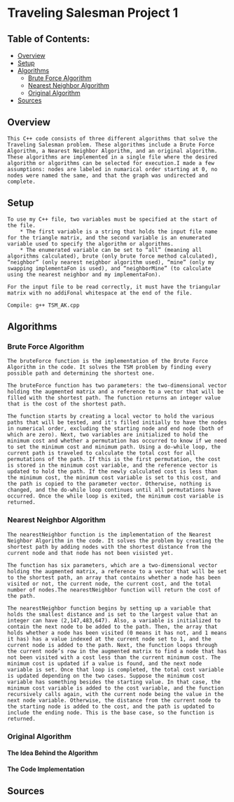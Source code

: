 # Traveling Salesman Project 1 

## Table of Contents:
* [Overview](#overview)
* [Setup](#setup)
* [Algorithms](#algorithms)
    * [Brute Force Algorithm](#brute-force-algorithm)
    * [Nearest Neighbor Algorithm](#nearest-neighbor-algorithm)
    * [Original Algorithm](#original-algorithm)
* [Sources](#sources) 

## Overview
    This C++ code consists of three different algorithms that solve the Traveling Salesman problem. These algorithms include a Brute Force Algorithm, a Nearest Neighbor Algorithm, and an original algorithm. These algorithms are implemented in a single file where the desired algorithm or algorithms can be selected for execution.I made a few assumptions: nodes are labeled in numarical order starting at 0, no nodes were named the same, and that the graph was undirected and complete.

## Setup
    To use my C++ file, two variables must be specified at the start of the file. 
        * The first variable is a string that holds the input file name for the triangle matrix, and the second variable is an enumerated variable used to specify the algorithm or algorithms. 
        * The enumerated variable can be set to “all” (meaning all algorithms calculated), brute (only brute force method calculated), “neighbor” (only nearest neighbor algorithm used), “mine” (only my swapping implementaFon is used), and “neighborMine” (to calculate using the nearest neighbor and my implementaFon). 
    
    For the input file to be read correctly, it must have the triangular matrix with no addiFonal whitespace at the end of the file.

    Compile: g++ TSM_AK.cpp

## Algorithms

### Brute Force Algorithm
    The bruteForce function is the implementation of the Brute Force Algorithm in the code. It solves the TSM problem by finding every possible path and determining the shortest one. 

    The bruteForce function has two parameters: the two-dimensional vector holding the augmented matrix and a reference to a vector that will be filled with the shortest path. The function returns an integer value that is the cost of the shortest path. 

    The function starts by creating a local vector to hold the various paths that will be tested, and it's filled initially to have the nodes in numerical order, excluding the starting node and end node (both of which are zero). Next, two variables are initialized to hold the minimum cost and whether a permutation has occurred to know if we need to set the minimum cost and minimum path. Using a do-while loop, the current path is traveled to calculate the total cost for all permutations of the path. If this is the first permutation, the cost is stored in the minimum cost variable, and the reference vector is updated to hold the path. If the newly calculated cost is less than the minimum cost, the minimum cost variable is set to this cost, and the path is copied to the parameter vector. Otherwise, nothing is changed, and the do-while loop continues until all permutations have occurred. Once the while loop is exited, the minimum cost variable is returned. 

### Nearest Neighbor Algorithm
    The nearestNeighbor function is the implementation of the Nearest Neighbor Algorithm in the code. It solves the problem by creating the shortest path by adding nodes with the shortest distance from the current node and that node has not been visisted yet.

    The function has six parameters, which are a two-dimensional vector holding the augmented matrix, a reference to a vector that will be set to the shortest path, an array that contains whether a node has been visited or not, the current node, the current cost, and the total number of nodes.The nearestNeighbor function will return the cost of the path. 
    
    The nearestNeighbor function begins by setting up a variable that holds the smallest distance and is set to the largest value that an integer can have (2,147,483,647). Also, a variable is initialized to contain the next node to be added to the path. Then, the array that holds whether a node has been visited (0 means it has not, and 1 means it has) has a value indexed at the current node set to 1, and the current node is added to the path. Next, the function loops through the current node’s row in the augmented matrix to find a node that has not been visited with a cost less than the current minimum cost. The minimum cost is updated if a value is found, and the next node variable is set. Once that loop is completed, the total cost variable is updated depending on the two cases. Suppose the minimum cost variable has something besides the starting value. In that case, the minimum cost variable is added to the cost variable, and the function recursively calls again, with the current node being the value in the next node variable. Otherwise, the distance from the current node to the starting node is added to the cost, and the path is updated to include the ending node. This is the base case, so the function is returned. 

### Original Algorithm
#### The Idea Behind the Algorithm
#### The Code Implementation
## Sources

